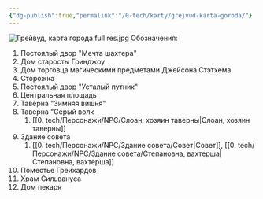 ```yaml
---
{"dg-publish":true,"permalink":"/0-tech/karty/grejvud-karta-goroda/"}
---
```





![Грейвуд, карта города full res.jpg](/img/user/0.%20tech/%D0%98%D0%B7%D0%BE%D0%B1%D1%80%D0%B0%D0%B6%D0%B5%D0%BD%D0%B8%D1%8F/%D0%93%D1%80%D0%B5%D0%B9%D0%B2%D1%83%D0%B4,%20%D0%BA%D0%B0%D1%80%D1%82%D0%B0%20%D0%B3%D0%BE%D1%80%D0%BE%D0%B4%D0%B0%20full%20res.jpg)
Обозначения:
1. Постоялый двор "Мечта шахтера"
2. Дом старосты Гринджоу
3. Дом торговца магическими предметами Джейсона Стэтхема
4. Сторожка
5. Постоялый двор "Усталый путник"
6. Центральная площадь
7. Таверна "Зимняя вишня"
8. Таверна "Серый волк
	1.  [[0. tech/Персонажи/NPC/Слоан, хозяин таверны\|Слоан, хозяин таверны]]
9. Здание совета
	1. [[0. tech/Персонажи/NPC/Здание совета/Совет\|Совет]], [[0. tech/Персонажи/NPC/Здание совета/Степановна, вахтерша\|Степановна, вахтерша]]
10. Поместье Грейхардов
11. Храм Сильвануса
12. Дом пекаря